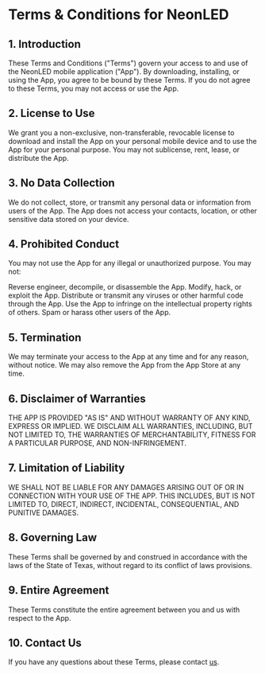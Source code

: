 # Terms & Conditions for NeonLED

## 1. Introduction

These Terms and Conditions ("Terms") govern your access to and use of the NeonLED mobile application ("App"). By downloading, installing, or using the App, you agree to be bound by these Terms. If you do not agree to these Terms, you may not access or use the App.

## 2. License to Use

We grant you a non-exclusive, non-transferable, revocable license to download and install the App on your personal mobile device and to use the App for your personal purpose. You may not sublicense, rent, lease, or distribute the App.

## 3. No Data Collection

We do not collect, store, or transmit any personal data or information from users of the App. The App does not access your contacts, location, or other sensitive data stored on your device.

## 4. Prohibited Conduct

You may not use the App for any illegal or unauthorized purpose. You may not:

Reverse engineer, decompile, or disassemble the App.
Modify, hack, or exploit the App.
Distribute or transmit any viruses or other harmful code through the App.
Use the App to infringe on the intellectual property rights of others.
Spam or harass other users of the App.

## 5. Termination

We may terminate your access to the App at any time and for any reason, without notice. We may also remove the App from the App Store at any time.

## 6. Disclaimer of Warranties

THE APP IS PROVIDED "AS IS" AND WITHOUT WARRANTY OF ANY KIND, EXPRESS OR IMPLIED. WE DISCLAIM ALL WARRANTIES, INCLUDING, BUT NOT LIMITED TO, THE WARRANTIES OF MERCHANTABILITY, FITNESS FOR A PARTICULAR PURPOSE, AND NON-INFRINGEMENT.

## 7. Limitation of Liability

WE SHALL NOT BE LIABLE FOR ANY DAMAGES ARISING OUT OF OR IN CONNECTION WITH YOUR USE OF THE APP. THIS INCLUDES, BUT IS NOT LIMITED TO, DIRECT, INDIRECT, INCIDENTAL, CONSEQUENTIAL, AND PUNITIVE DAMAGES.

## 8. Governing Law

These Terms shall be governed by and construed in accordance with the laws of the State of Texas, without regard to its conflict of laws provisions.

## 9. Entire Agreement

These Terms constitute the entire agreement between you and us with respect to the App.

## 10. Contact Us

If you have any questions about these Terms, please contact [us](mailto:elibooklover@gmail.com).